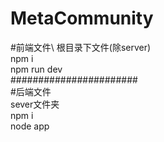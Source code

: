 # MetaCommunity 
#前端文件\ 
根目录下文件(除server) \
npm i \
npm run dev\
#######################\
#后端文件\
sever文件夹\
npm i\
node app


